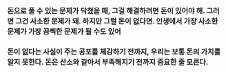 ### 돈으로 풀 수 있는 문제가 닥쳤을 때, 그걸 해결하려면 돈이 있어야 해. 그러면 그건 사소한 문제가 돼. 하지만 그럴 돈이 없다면. 인생에서 가장 사소한 문제가 가장 끔찍한 문제가 될 수도 있어 ###

### 돈이 없다는 사실이 주는 공포를 체감하기 전까지, 우리는 보통 돈의 가치를 알지 못한다. 돈은 산소와 같아서 부족해지기 전까지 중요한 줄 모른다. ###
